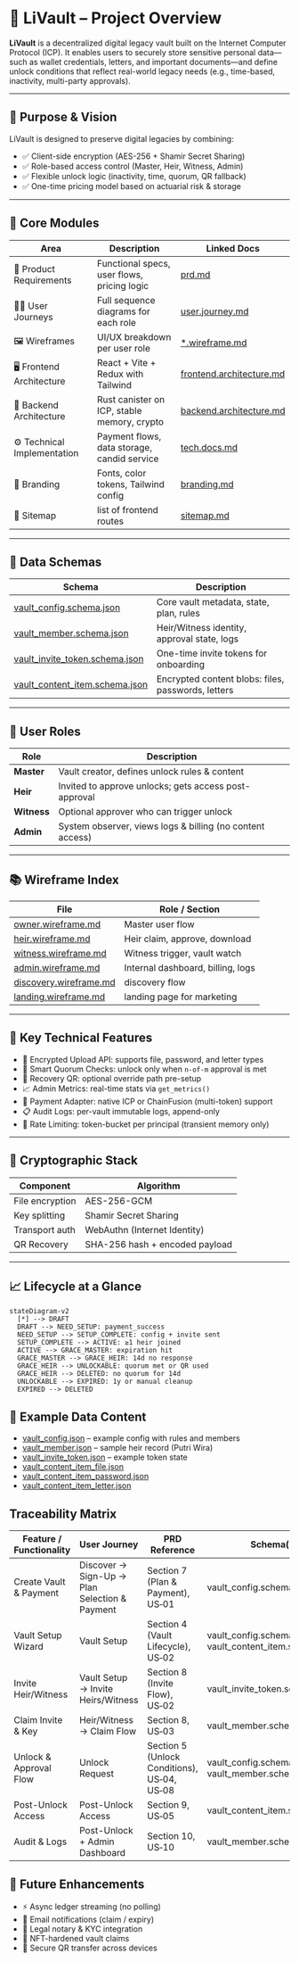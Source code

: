 # 🧭 LiVault – Project Overview

**LiVault** is a decentralized digital legacy vault built on the Internet Computer Protocol (ICP). It enables users to securely store sensitive personal data—such as wallet credentials, letters, and important documents—and define unlock conditions that reflect real-world legacy needs (e.g., time-based, inactivity, multi-party approvals).

---

## 🎯 Purpose & Vision

LiVault is designed to preserve digital legacies by combining:
- ✅ Client-side encryption (AES-256 + Shamir Secret Sharing)
- ✅ Role-based access control (Master, Heir, Witness, Admin)
- ✅ Flexible unlock logic (inactivity, time, quorum, QR fallback)
- ✅ One-time pricing model based on actuarial risk & storage

---

## 🔗 Core Modules

| Area | Description | Linked Docs |
|------|-------------|-------------|
| 📜 Product Requirements | Functional specs, user flows, pricing logic | [prd.md](prd.md) |
| 🧑‍💻 User Journeys | Full sequence diagrams for each role | [user.journey.md](user.journey.md) |
| 🖼 Wireframes | UI/UX breakdown per user role | [*.wireframe.md](#📚-wireframe-index) |
| 🖥 Frontend Architecture | React + Vite + Redux with Tailwind | [frontend.architecture.md](frontend.architecture.md) |
| 🧠 Backend Architecture | Rust canister on ICP, stable memory, crypto | [backend.architecture.md](backend.architecture.md) |
| ⚙️ Technical Implementation | Payment flows, data storage, candid service | [tech.docs.md](tech.docs.md) |
| 🎨 Branding | Fonts, color tokens, Tailwind config | [branding.md](branding.md) |
| 🎨 Sitemap | list of frontend routes | [sitemap.md](sitemap.md) |

---

## 🧱 Data Schemas

| Schema | Description |
|--------|-------------|
| [vault_config.schema.json](vault_config.schema.json) | Core vault metadata, state, plan, rules |
| [vault_member.schema.json](vault_member.schema.json) | Heir/Witness identity, approval state, logs |
| [vault_invite_token.schema.json](vault_invite_token.schema.json) | One-time invite tokens for onboarding |
| [vault_content_item.schema.json](vault_content_item.schema.json) | Encrypted content blobs: files, passwords, letters |

---

## 👥 User Roles

| Role | Description |
|------|-------------|
| **Master** | Vault creator, defines unlock rules & content |
| **Heir** | Invited to approve unlocks; gets access post-approval |
| **Witness** | Optional approver who can trigger unlock |
| **Admin** | System observer, views logs & billing (no content access) |

---

## 📚 Wireframe Index

| File | Role / Section |
|------|----------------|
| [owner.wireframe.md](owner.wireframe.md) | Master user flow |
| [heir.wireframe.md](heir.wireframe.md) | Heir claim, approve, download |
| [witness.wireframe.md](witness.wireframe.md) | Witness trigger, vault watch |
| [admin.wireframe.md](admin.wireframe.md) | Internal dashboard, billing, logs |
| [discovery.wireframe.md](discovery.wireframe.md) | discovery flow |
| [landing.wireframe.md](landing.wireframe.md) | landing page for marketing |

---

## 🧪 Key Technical Features

- 🔐 Encrypted Upload API: supports file, password, and letter types
- 🧩 Smart Quorum Checks: unlock only when `n-of-m` approval is met
- 🧯 Recovery QR: optional override path pre-setup
- 📈 Admin Metrics: real-time stats via `get_metrics()`
- 💸 Payment Adapter: native ICP or ChainFusion (multi-token) support
- 📋 Audit Logs: per-vault immutable logs, append-only
- 🚦 Rate Limiting: token-bucket per principal (transient memory only)

---

## 🔐 Cryptographic Stack

| Component | Algorithm |
|-----------|-----------|
| File encryption | AES-256-GCM |
| Key splitting | Shamir Secret Sharing |
| Transport auth | WebAuthn (Internet Identity) |
| QR Recovery | SHA-256 hash + encoded payload |

---

## 📈 Lifecycle at a Glance

```mermaid
stateDiagram-v2
  [*] --> DRAFT
  DRAFT --> NEED_SETUP: payment_success
  NEED_SETUP --> SETUP_COMPLETE: config + invite sent
  SETUP_COMPLETE --> ACTIVE: ≥1 heir joined
  ACTIVE --> GRACE_MASTER: expiration hit
  GRACE_MASTER --> GRACE_HEIR: 14d no response
  GRACE_HEIR --> UNLOCKABLE: quorum met or QR used
  GRACE_HEIR --> DELETED: no quorum for 14d
  UNLOCKABLE --> EXPIRED: 1y or manual cleanup
  EXPIRED --> DELETED
```

## 📂 Example Data Content
- [vault_config.json](vault_config.json) – example config with rules and members
- [vault_member.json](vault_member.json) – sample heir record (Putri Wira)
- [vault_invite_token.json](vault_invite_token.json) – example token state
- [vault_content_item_file.json](vault_content_item_file.json)
- [vault_content_item_password.json](vault_content_item_password.json)
- [vault_content_item_letter.json](vault_content_item_letter.json)

## Traceability Matrix
| Feature / Functionality | User Journey | PRD Reference | Schema(s) | Wireframe(s) | Backend Endpoint(s) | Frontend Component(s) |
|-----------|-----------|-----------|-----------|-----------|-----------|-----------|
| Create Vault & Payment | Discover → Sign-Up → Plan Selection & Payment | Section 7 (Plan & Payment), US‑01 | vault_config.schema.json | discovery.wireframe.md, landing.wireframe.md | init_payment, verify_payment, create_vault | PlanSelector, PaymentCheckout|
| Vault Setup Wizard | Vault Setup | Section 4 (Vault Lifecycle), US‑02 | vault_config.schema.json, vault_content_item.schema.json | owner.wireframe.md (Setup Wizard) | update_vault, upload_chunk, finish_upload | SetupWizard, UploadModal |
| Invite Heir/Witness | Vault Setup → Invite Heirs/Witness | Section 8 (Invite Flow), US‑02 | vault_invite_token.schema.json | owner.wireframe.md, heir.wireframe.md, witness.wireframe.md | generate_invite | InviteModal, HeirClaimForm, WitnessClaimForm |
| Claim Invite & Key | Heir/Witness → Claim Flow | Section 8, US‑03 | vault_member.schema.json | heir.wireframe.md, witness.wireframe.md | claim_invite | InviteClaimForm |
| Unlock & Approval Flow | Unlock Request | Section 5 (Unlock Conditions), US‑04, US‑08 | vault_config.schema.json, vault_member.schema.json | heir.wireframe.md, witness.wireframe.md | trigger_unlock | HeirVaultStatus, WitnessVaultStatus |
| Post-Unlock Access | Post-Unlock Access | Section 9, US‑05 | vault_content_item.schema.json | heir.wireframe.md (Unlocked View) | request_download | ContentList, DownloadQuotaBadge |
| Audit & Logs | Post-Unlock + Admin Dashboard | Section 10, US‑10 | vault_member.schema.json | owner.wireframe.md (Audit), admin.wireframe.md | get_metrics, daily_maintenance | AuditLogTable, AdminOverview |

## 🧠 Future Enhancements
- ⚡ Async ledger streaming (no polling)
- 📧 Email notifications (claim / expiry)
- 🧾 Legal notary & KYC integration
- 🧿 NFT-hardened vault claims
- 🔐 Secure QR transfer across devices
